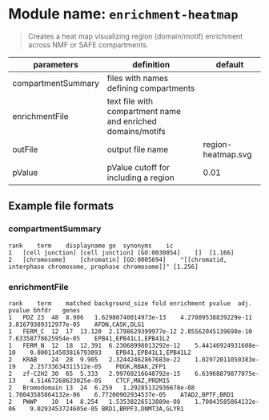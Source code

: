 # Module name: `enrichment-heatmap`

> Creates a heat map visualizing region (domain/motif) enrichment across NMF or SAFE compartments.

| parameters | definition | default |
|------------|------------|---------|
| compartmentSummary | files with names defining compartments | |
| enrichmentFile | text file with compartment name and enriched domains/motifs | |
| outFile | output file name | region-heatmap.svg |
| pValue | pValue cutoff for including a region | 0.01 |

## Example file formats

### compartmentSummary
```
rank	term	displayname	go	synonyms	ic
1	[cell junction]	[cell junction]	[GO:0030054]	[]	[1.166]
2	[chromosome]	[chromatin]	[GO:0005694]	"[[chromatid, interphase chromosome, prophase chromosome]]"	[1.256]
```

### enrichmentFile
```
rank	term	matched	background_size	fold enrichment	pvalue	adj. pvalue	bhfdr	genes
1	PDZ	23	48	8.906	1.62980740014973e-13	4.27009538839229e-11	3.81679389312977e-05	AFDN,CASK,DLG1
1	FERM_C	12	17	13.120	2.1798629399977e-12	2.85562045139698e-10	7.63358778625954e-05	EPB41,EPB41L1,EPB41L2
1	FERM_N	12	18	12.391	6.23068998013292e-12	5.44146924931608e-10	0.000114503816793893	EPB41,EPB41L1,EPB41L2
2	KRAB	24	28	9.905	2.32442462867683e-22	1.02972011050383e-19	2.25733634311512e-05	POGK,RBAK,ZFP1
2	zf-C2H2	30	65	5.333	2.99760216648792e-15	6.63968879877075e-13	4.51467268623025e-05	CTCF,MAZ,PRDM15
2	Bromodomain	13	24	6.259	1.29285132936678e-08	1.70043585864132e-06	6.77200902934537e-05	ATAD2,BPTF,BRD1
2	PWWP	10	14	8.254	1.53538226513889e-08	1.70043585864132e-06	9.0293453724605e-05	BRD1,BRPF3,DNMT3A,GLYR1
```
